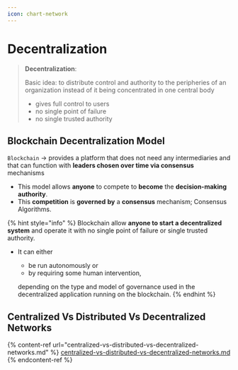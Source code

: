 ```yaml
---
icon: chart-network
---
```


# Decentralization

> **Decentralization**:
>
> Basic idea: to distribute control and authority to the peripheries of an organization instead of it being concentrated in one central body
>
> * gives full control to users
> * no single point of failure&#x20;
> * no single trusted authority



## Blockchain Decentralization Model

`Blockchain` -> provides a platform that does not need any intermediaries and that can function with **leaders chosen over time via consensus** mechanisms

* This model allows **anyone** to compete to **become** the **decision-making authority**.&#x20;
* This **competition** is **governed** **by** a **consensus** mechanism; Consensus Algorithms.&#x20;



{% hint style="info" %}
Blockchain allow **anyone to start a decentralized system** and operate it with no single point of failure or single trusted authority.

*   It can either&#x20;

    * be run autonomously or&#x20;
    * by requiring some human intervention,&#x20;

    depending on the type and model of governance used in the decentralized application running on the blockchain.
{% endhint %}





## Centralized Vs Distributed Vs Decentralized Networks

{% content-ref url="centralized-vs-distributed-vs-decentralized-networks.md" %}
[centralized-vs-distributed-vs-decentralized-networks.md](centralized-vs-distributed-vs-decentralized-networks.md)
{% endcontent-ref %}

